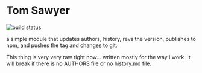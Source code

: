 # Tom Sawyer

![build status](https://travis-ci.org/ansble/tom-sawyer.svg?branch=master) 

a simple module that updates authors, history, revs the version, publishes to
npm, and pushes the tag and changes to git.

This thing is very very raw right now... written mostly for the way I work. It
will break if there is no AUTHORS file or no history.md file.